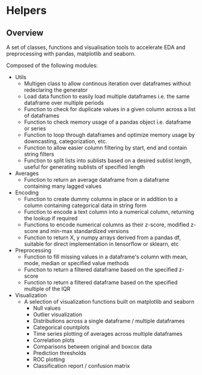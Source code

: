 # Helpers

## Overview
A set of classes, functions and visualisation tools to accelerate EDA and preprocessing with pandas, matplotlib and seaborn.

Composed of the following modules:
- Utils
    - Multigen class to allow continous iteration over dataframes without redeclaring the generator
    - Load data function to easily load multiple dataframes i.e. the same dataframe over multiple periods
    - Function to check for duplicate values in a given column across a list of dataframes
    - Function to check memory usage of a pandas object i.e. dataframe or series
    - Function to loop through dataframes and optimize memory usage by downcasting, categorization, etc.
    - Function to allow easier column filtering by start, end and contain string filters
    - Function to split lists into sublists based on a desired sublist length, useful for generating sublists of specified length
- Averages
    - Function to return an average dataframe from a dataframe containing many lagged values
- Encoding
    - Function to create dummy columns in place or in addition to a column containing categorical data in string form
    - Function to encode a text column into a numerical column, returning the lookup if required
    - Functions to encode numerical columns as their z-score, modified z-score and min-max standardized versions
    - Function to return X, y numpy arrays derived from a pandas df, suitable for direct implementation in tensorflow or sklearn, etc
- Preprocessing
    - Function to fill missing values in a dataframe's column with mean, mode, median or specified value methods
    - Function to return a filtered dataframe based on the specified z-score
    - Function to return a filtered dataframe based on the specified multiple of the IQR
- Visualization
    - A selection of visualization functions built on matplotlib and seaborn
        - Null values
        - Outlier visualization
        - Distributions across a single dataframe / multiple dataframes
        - Categorical countplots
        - Time series plotting of averages across multiple dataframes
        - Correlation plots
        - Comparisons between original and boxcox data
        - Prediction thresholds
        - ROC plotting
        - Classification report / confusion matrix